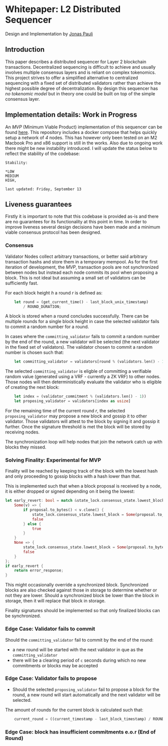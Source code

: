 # Whitepaper: L2 Distributed Sequencer
Design and Implementation by [Jonas Pauli](https://www.linkedin.com/in/jonas-pauli/)
## Introduction
This paper describes a distributed sequencer for Layer 2 blockchain transactions. Decentralized sequencing is difficult to achieve and usually involves multiple consensus layers and is reliant on complex tokenomics. This project strives to offer a simplified alternative to centralized sequencing with a fixed set of distributed validators rather than achieve the highest possible degree of decentralization. By design this sequencer has *no tokenomic model* but in theory one could be built on top of the simple consensus layer.

## Implementation details: Work in Progress
An *MVP* (Minimum Viable Product) implementation of this sequencer can be found [here](https://github.com/jonas089/l2-sequencer).
This repository includes a docker compose that helps quickly setup a network of *4* nodes. This has however only been tested
on an M2 Macbook Pro and x86 support is still in the works. Also due to ongoing work there might be new instability introduced.
I will update the status below to reflect the stability of the codebase:

```
Stability: 

*LOW
MEDIUM
HIGH, 

last updated: Friday, September 13
```


## Liveness guarantees
Firstly it is important to note that this codebase is provided as-is and there are no guarantees for its functionality at this point in time.
In order to improve liveness several design decisions have been made and a minimum viable consensus protocol has been designed.

### Consensus
Validator Nodes collect arbitrary transactions, or better said arbitrary transaction hashs and store them in a temporary mempool. As for the first iteration of development, the *MVP*, transaction pools are not synchronized between nodes but instead each node commits its pool when proposing a block. This is not ideal but assuming a small set of validators can be sufficiently fast. 

For each block height *h* a round *r* is defined as:

```rust
    let round = (get_current_time() - last_block_unix_timestamp)
        / ROUND_DURATION;
```

A block is stored when a round concludes successfully. There can be multiple rounds for a single block height in case the selected validator fails to commit a random number for a round.

In cases where the `committing_validator` fails to commit a random number by the end of the round, a new validator will be selected (the next validator in the fixed set of validators). The validator chosen to commit a random number is chosen such that:

```rust
    let committing_validator = validators[round % (validators.len() - 1)]
```

The selected `committing_validator` is eligble of committing a verifiable random value (generated using a VRF - currently a ZK VRF) to other nodes. Those nodes will then deterministically evaluate the validator who is eligible of creating the next block:

```rust
    let index = (validator_commitment % (validators.len() - 1))
    let proposing_validator = validators[index as usize]
```

For the remaining time of the current round *r*, the selected `proposing_validator` may propose a new block and gossip it to other validator. Those validators will attest to the block by signing it and gossip it further. Once the signature threshold is met the block will be stored by receiving nodes. 

The synchronization loop will help nodes that join the network catch up with blocks they missed.

### Solving Finality: Experimental for MVP
Finality will be reached by keeping track of the block with the lowest hash and only proceeding to gossip blocks with a hash lower than that.

This is implemented such that when a block proposal is received by a node, it is either dropped or signed depending on it being the lowest:

```rust
let early_revert: bool = match &state_lock.consensus_state.lowest_block {
    Some(v) => {
        if proposal.to_bytes() < v.clone() {
            state_lock.consensus_state.lowest_block = Some(proposal.to_bytes());
            false
        } else {
            true
        }
    }
    None => {
        state_lock.consensus_state.lowest_block = Some(proposal.to_bytes());
        false
    }
};
if early_revert {
    return error_response;
}
```

This might occasionally override a synchronized block. Synchronized blocks are also checked against those in storage to determine whether or not 
they are lower. Should a synchronized block be lower than the block in storage, then it will replace that block in storage.

Finality signatures should be implemented so that only finalized blocks can be synchronized.

### Edge Case: Validator fails to commit
Should the `committing_validator` fail to commit by the end of the round:

- a new round will be started with the next validator in que as the `committing_validator`
- there will be a clearing period of `c` seconds during which no new commitments or blocks may be accepted

### Edge Case: Validator fails to propose
- Should the selected `proposing_validator` fail to propose a block for the round, a new round will start automatically and the next validator will be selected. 

The amount of rounds for the current block is calculated such that:

```rust
    current_round = ((current_timestamp - last_block_timestamp) / ROUND_DURATION) + 1
```


### Edge Case: block has insufficient commitments e.o.r (End of Round)